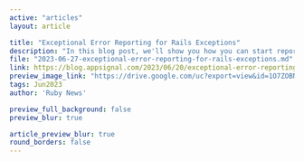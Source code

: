 ```yaml
---
active: "articles"
layout: article

title: "Exceptional Error Reporting for Rails Exceptions"
description: "In this blog post, we'll show you how you can start reporting errors to AppSignal with the Rails Error Reporter."
file: "2023-06-27-exceptional-error-reporting-for-rails-exceptions.md"
link: https://blog.appsignal.com/2023/06/20/exceptional-error-reporting-for-rails-exceptions.html
preview_image_link: "https://drive.google.com/uc?export=view&id=1O7ZOBNW48QRH2tQo3UNRcfzXKNExDDNE"
tags: Jun2023
author: 'Ruby News'

preview_full_background: false
preview_blur: true

article_preview_blur: true
round_borders: false
---
```

